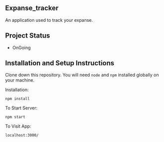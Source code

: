 ## Expanse_tracker

An application used to track your expanse.

## Project Status

- OnGoing


## Installation and Setup Instructions


Clone down this repository. You will need `node` and `npm` installed globally on your machine.  

Installation:

`npm install`  

To Start Server:

`npm start`  

To Visit App:

`localhost:3000/`  
